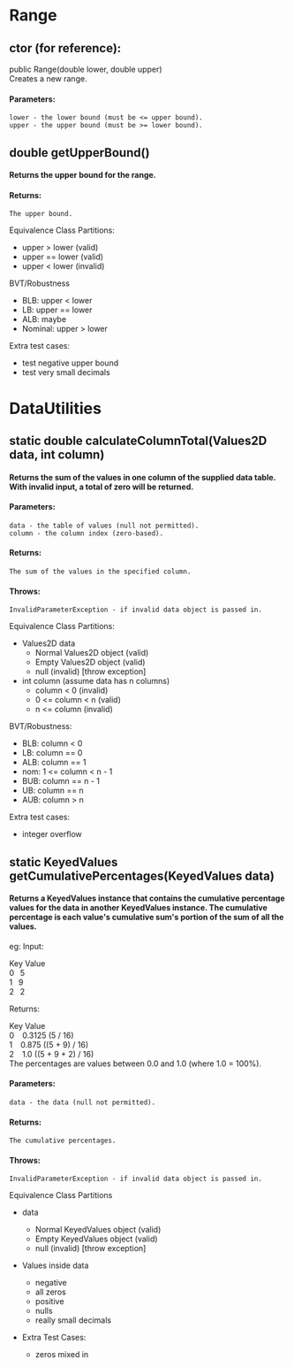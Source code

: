 # Range
## ctor (for reference):
public Range(double lower, double upper) <br/>
Creates a new range. <br/>
#### Parameters:
    lower - the lower bound (must be <= upper bound).
    upper - the upper bound (must be >= lower bound).

## double	getUpperBound()
#### Returns the upper bound for the range.
#### Returns: 
    The upper bound.

Equivalence Class Partitions:
- upper > lower (valid)
- upper == lower (valid)
- upper < lower (invalid)

BVT/Robustness
- BLB: upper < lower
- LB: upper == lower
- ALB: maybe
- Nominal: upper > lower

Extra test cases:
- test negative upper bound
- test very small decimals

# DataUtilities

## static double calculateColumnTotal(Values2D data, int column)
#### Returns the sum of the values in one column of the supplied data table. With invalid input, a total of zero will be returned.
#### Parameters:
    data - the table of values (null not permitted).
    column - the column index (zero-based).
#### Returns:
    The sum of the values in the specified column.
#### Throws:
    InvalidParameterException - if invalid data object is passed in.

Equivalence Class Partitions:
- Values2D data
    - Normal Values2D object (valid)
    - Empty Values2D object (valid)
    - null (invalid) [throw exception]
- int column (assume data has n columns)
    - column < 0 (invalid)
    - 0 <= column < n (valid)
    - n <= column (invalid)

BVT/Robustness:
- BLB: column < 0 
- LB: column == 0
- ALB: column == 1
- nom: 1 <= column < n - 1
- BUB: column == n - 1
- UB: column == n
- AUB: column > n

Extra test cases:
- integer overflow

## static KeyedValues getCumulativePercentages(KeyedValues data)
#### Returns a KeyedValues instance that contains the cumulative percentage values for the data in another KeyedValues instance. The cumulative percentage is each value's cumulative sum's portion of the sum of all the values.
eg: Input:

Key      Value <br/>
0  &ensp;5 <br/>
1  &ensp;9 <br/>
2  &ensp;2 <br/>

Returns:

Key  Value <br/>
0 &ensp;    0.3125 (5 / 16) <br/>
1 &ensp;    0.875 ((5 + 9) / 16) <br/>
2 &ensp;    1.0 ((5 + 9 + 2) / 16) <br/>
The percentages are values between 0.0 and 1.0 (where 1.0 = 100%).

#### Parameters:
    data - the data (null not permitted).

#### Returns:
    The cumulative percentages.
#### Throws:
    InvalidParameterException - if invalid data object is passed in.

Equivalence Class Partitions
- data
    - Normal KeyedValues object (valid)
    - Empty KeyedValues object (valid)
    - null (invalid) [throw exception]
- Values inside data
    - negative
    - all zeros
    - positive
    - nulls
    - really small decimals

- Extra Test Cases:
    - zeros mixed in